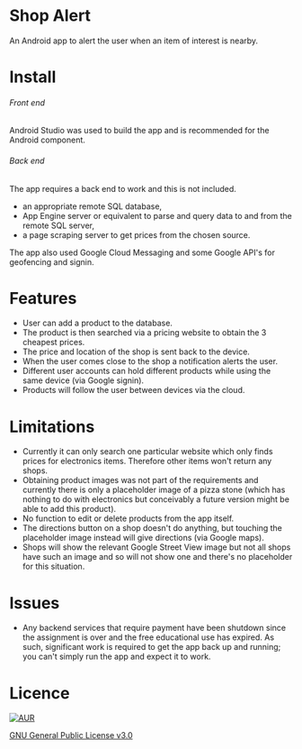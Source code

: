 # Shop Alert
An Android app to alert the user when an item of interest is nearby.

# Install

###### Front end
Android Studio was used to build the app and is recommended for the Android component.

###### Back end
The app requires a back end to work and this is not included.

- an appropriate remote SQL database,
- App Engine server or equivalent to parse and query data to and from the remote SQL server,
- a page scraping server to get prices from the chosen source.

The app also used Google Cloud Messaging and some Google API's for geofencing and signin.

# Features
- User can add a product to the database.
- The product is then searched via a pricing website to obtain the 3 cheapest prices.
- The price and location of the shop is sent back to the device.
- When the user comes close to the shop a notification alerts the user.
- Different user accounts can hold different products while using the same device (via Google signin).
- Products will follow the user between devices via the cloud.

# Limitations
- Currently it can only search one particular website which only finds prices for electronics items. Therefore other items won't return any shops.
- Obtaining product images was not part of the requirements and currently there is only a placeholder image of a pizza stone (which has nothing to do with electronics but conceivably a future version might be able to add this product).
- No function to edit or delete products from the app itself.
- The directions button on a shop doesn't do anything, but touching the placeholder image instead will give directions (via Google maps).
- Shops will show the relevant Google Street View image but not all shops have such an image and so will not show one and there's no placeholder for this situation. 

# Issues
- Any backend services that require payment have been shutdown since the assignment is over and the free educational use has expired. As such, significant work is required to get the app back up and running; you can't simply run the app and expect it to work.

# Licence
[![AUR](https://img.shields.io/aur/license/yaourt.svg)]()

[GNU General Public License v3.0](http://choosealicense.com/licenses/gpl-3.0/)
